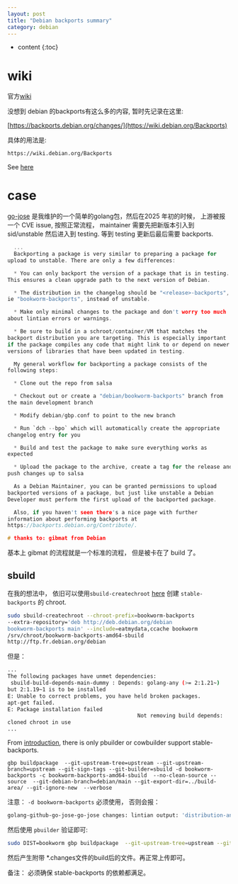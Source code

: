 ```yaml
---
layout: post
title: "Debian backports summary"
category: debian
---
```


* content
{:toc}

# wiki

官方[wiki](https://backports.debian.org/)

没想到 debian 的backports有这么多的内容, 暂时先记录在这里:

[https://backports.debian.org/changes/](https://wiki.debian.org/Backports)

具体的用法是:

```bash
https://wiki.debian.org/Backports
```

See [here](https://wiki.debian.org/Backports)

# case

[go-jose](https://tracker.debian.org/pkg/golang-github-go-jose-go-jose)
是我维护的一个简单的golang包，然后在2025 年初的时候， 上游被报一个
CVE issue, 按照正常流程， maintainer 需要先把新版本引入到
sid/unstable 然后进入到 testing. 等到 testing 更新后最后需要
backports.

```c
  ...
  Backporting a package is very similar to preparing a package for
upload to unstable. There are only a few differences:

  * You can only backport the version of a package that is in testing.
This ensures a clean upgrade path to the next version of Debian.

  * The distribution in the changelog should be "<release>-backports",
ie "bookworm-backports", instead of unstable.

  * Make only minimal changes to the package and don't worry too much
about lintian errors or warnings.

  * Be sure to build in a schroot/container/VM that matches the
backport distribution you are targeting. This is especially important
if the package compiles any code that might link to or depend on newer
versions of libraries that have been updated in testing.

  My general workflow for backporting a package consists of the
following steps:

  * Clone out the repo from salsa

  * Checkout out or create a "debian/bookworm-backports" branch from
the main development branch

  * Modify debian/gbp.conf to point to the new branch

  * Run `dch --bpo` which will automatically create the appropriate
changelog entry for you

  * Build and test the package to make sure everything works as
expected

  * Upload the package to the archive, create a tag for the release and
push changes up to salsa

  As a Debian Maintainer, you can be granted permissions to upload
backported versions of a package, but just like unstable a Debian
Developer must perform the first upload of the backported package.

  Also, if you haven't seen there's a nice page with further
information about performing backports at
https://backports.debian.org/Contribute/.

# thanks to: gibmat from Debian

```

基本上 gibmat 的流程就是一个标准的流程， 但是被卡在了 build 了。

## sbuild
在我的想法中， 依旧可以使用`sbuild-createchroot` [here](http://www.aftermath.cn/2022/02/17/sbuild-build-riscv-on-debian/) 创建 `stable-backports` 的 chroot.

```bash
sudo sbuild-createchroot --chroot-prefix=bookworm-backports
--extra-repository='deb http://deb.debian.org/debian
bookworm-backports main' --include=eatmydata,ccache bookworm
/srv/chroot/bookworm-backports-amd64-sbuild
http://ftp.fr.debian.org/debian
```

但是：

```bash
...
The following packages have unmet dependencies:
 sbuild-build-depends-main-dummy : Depends: golang-any (>= 2:1.21~)
but 2:1.19~1 is to be installed
E: Unable to correct problems, you have held broken packages.
apt-get failed.
E: Package installation failed
                                         Not removing build depends:
cloned chroot in use
...
```

From [introduction](https://backports.debian.org/Contribute/#index1h3), there is only pbuilder or cowbuilder support stable-backports.

```
gbp buildpackage  --git-upstream-tree=upstream --git-upstream-branch=upstream --git-sign-tags --git-builder=sbuild -d bookworm-backports -c bookworm-backports-amd64-sbuild  --no-clean-source --source  --git-debian-branch=debian/main --git-export-dir=../build-area/ --git-ignore-new  --verbose
```

注意： `-d bookworm-backports` 必须使用， 否则会报：

```bash
golang-github-go-jose-go-jose changes: lintian output: 'distribution-and-changes-mismatch unstable bookworm-backports', automatically rejected package.
```

然后使用 `pbuilder` 验证即可:

```bash
sudo DIST=bookworm gbp buildpackage  --git-upstream-tree=upstream --git-upstream-branch=upstream  --git-builder=pbuilder build  --git-pbuilder-options="--basetgz=/var/cache/pbuilder/base.tgz" ../build-area/golang-github-go-jose-go-jose_4.0.5-1~bpo12+1.dsc
```

然后产生附带 \*.changes文件的build后的文件。再正常上传即可。

备注： 必须确保 stable-backports  的依赖都满足。
